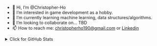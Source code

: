 - 👋 Hi, I’m @Christopher-Ho
- 👀 I’m interested in game development as a hobby.
- 🌱 I’m currently learning machine learning, data structures/algorithms. 
- 💞️ I’m looking to collaborate on... TBD
- 📫 How to reach me: christopherho190@gmail.com or <a href="https://www.linkedin.com/in/christopher-ho-191624143/">Linkedin</a>

<!---
Christopher-Ho/Christopher-Ho is a ✨ special ✨ repository because its `README.md` (this file) appears on your GitHub profile.
You can click the Preview link to take a look at your changes.
--->

<!--source - https://github.com/anuraghazra/github-readme-stats -->
    
<details>
    <summary>Click for GitHub Stats</summary>
    <p align="center">
         <img align="center" src="https://github-readme-stats.vercel.app/api?username=Christopher-Ho&bg_color=071A2C&icon_color=4194FD&show_icons=true&count_private=true&theme=tokyonight&line_height=27&text_color=FFFFFF" alt="Christopher-Ho's github stats"/>
        <br>
    </p>
        <br>
    <p align="center">
        <img align="center" src="https://github-readme-stats.vercel.app/api/top-langs/?username=Christopher-Ho&layout=compact)](https://github.com/Christopher-Ho/github-readme-stats" 
    </p>    
        </br>
    </details> 
 
